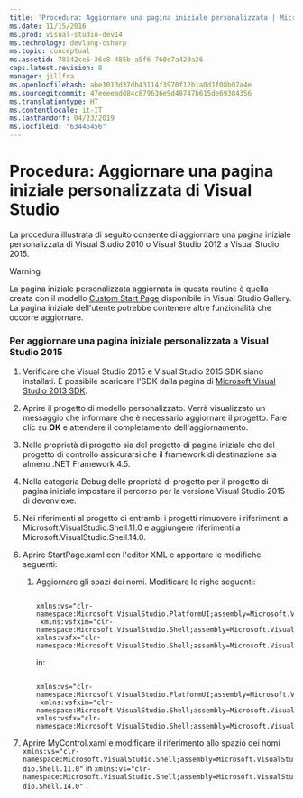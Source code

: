 ```yaml
---
title: 'Procedura: Aggiornare una pagina iniziale personalizzata | Microsoft Docs'
ms.date: 11/15/2016
ms.prod: visual-studio-dev14
ms.technology: devlang-csharp
ms.topic: conceptual
ms.assetid: 78342ce6-36c8-485b-a5f6-760e7a420a26
caps.latest.revision: 8
manager: jillfra
ms.openlocfilehash: abe1013d37db43114f3970f12b1a0d1f08b07a4e
ms.sourcegitcommit: 47eeeeadd84c879636e9d48747b615de69384356
ms.translationtype: HT
ms.contentlocale: it-IT
ms.lasthandoff: 04/23/2019
ms.locfileid: "63446456"
---
```

# <a name="how-to-upgrade-a-visual-studio-custom-start-page"></a>Procedura: Aggiornare una pagina iniziale personalizzata di Visual Studio
La procedura illustrata di seguito consente di aggiornare una pagina iniziale personalizzata di Visual Studio 2010 o Visual Studio 2012 a Visual Studio 2015.

> [!WARNING]
> La pagina iniziale personalizzata aggiornata in questa routine è quella creata con il modello [Custom Start Page](http://visualstudiogallery.msdn.microsoft.com/f655a5dc-1a2d-4eca-b774-76c352c03b87) disponibile in Visual Studio Gallery. La pagina iniziale dell'utente potrebbe contenere altre funzionalità che occorre aggiornare.

### <a name="to-upgrade-a-custom-start-page-to-visual-studio-2015"></a>Per aggiornare una pagina iniziale personalizzata a Visual Studio 2015

1. Verificare che Visual Studio 2015 e Visual Studio 2015 SDK siano installati. È possibile scaricare l'SDK dalla pagina di [Microsoft Visual Studio 2013 SDK](https://my.visualstudio.com/Downloads?pid=1436).

2. Aprire il progetto di modello personalizzato. Verrà visualizzato un messaggio che informare che è necessario aggiornare il progetto. Fare clic su **OK** e attendere il completamento dell'aggiornamento.

3. Nelle proprietà di progetto sia del progetto di pagina iniziale che del progetto di controllo assicurarsi che il framework di destinazione sia almeno .NET Framework 4.5.

4. Nella categoria Debug delle proprietà di progetto per il progetto di pagina iniziale impostare il percorso per la versione Visual Studio 2015 di devenv.exe.

5. Nei riferimenti al progetto di entrambi i progetti rimuovere i riferimenti a Microsoft.VisualStudio.Shell.11.0 e aggiungere riferimenti a Microsoft.VisualStudio.Shell.14.0.

6. Aprire StartPage.xaml con l'editor XML e apportare le modifiche seguenti:

    1. Aggiornare gli spazi dei nomi. Modificare le righe seguenti:

        ```

        xmlns:vs="clr-namespace:Microsoft.VisualStudio.PlatformUI;assembly=Microsoft.VisualStudio.Shell.11.0"
         xmlns:vsfxim="clr-namespace:Microsoft.VisualStudio.Shell;assembly=Microsoft.VisualStudio.Shell.Immutable.11.0"
        xmlns:vsfx="clr-namespace:Microsoft.VisualStudio.Shell;assembly=Microsoft.VisualStudio.Shell.11.0"
        ```

         in:

        ```

        xmlns:vs="clr-namespace:Microsoft.VisualStudio.PlatformUI;assembly=Microsoft.VisualStudio.Shell.142.0"
         xmlns:vsfxim="clr-namespace:Microsoft.VisualStudio.Shell;assembly=Microsoft.VisualStudio.Shell.Immutable.14.0"
        xmlns:vsfx="clr-namespace:Microsoft.VisualStudio.Shell;assembly=Microsoft.VisualStudio.Shell.14.0"
        ```

7. Aprire MyControl.xaml e modificare il riferimento allo spazio dei nomi `xmlns:vs="clr-namespace:Microsoft.VisualStudio.Shell;assembly=Microsoft.VisualStudio.Shell.11.0"` in `xmlns:vs="clr-namespace:Microsoft.VisualStudio.Shell;assembly=Microsoft.VisualStudio.Shell.14.0"` .